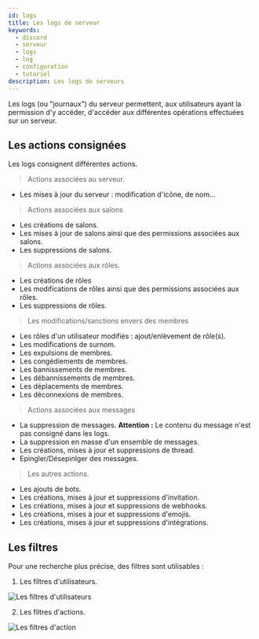 ```yaml
---
id: logs
title: Les logs de serveur
keywords:
  - discord
  - serveur
  - logs
  - log
  - configuration
  - tutoriel
description: Les logs de serveurs
---
```


Les logs (ou "journaux") du serveur permettent, aux utilisateurs ayant la permission d'y accéder, d'accéder aux différentes opérations effectuées sur un serveur.

## Les actions consignées

Les logs consignent différentes actions.
> Actions associées au serveur.
- Les mises à jour du serveur : modification d'icône, de nom...
> Actions associées aux salons
- Les créations de salons.
- Les mises à jour de salons ainsi que des permissions associées aux salons.
- Les suppressions de salons.
> Actions associées aux rôles.
- Les créations de rôles
- Les modifications de rôles ainsi que des permissions associées aux rôles.
- Les suppressions de rôles.
> Les modifications/sanctions envers des membres
- Les rôles d'un utilisateur modifiés : ajout/enlèvement de rôle(s).
- Les modifications de surnom.
- Les expulsions de membres.
- Les congédiements de membres.
- Les bannissements de membres.
- Les débannissements de membres.
- Les déplacements de membres.
- Les déconnexions de membres.
> Actions associées aux messages
- La suppression de messages. __Attention :__ Le contenu du message n'est pas consigné dans les logs.
- La suppression en masse d'un ensemble de messages.
- Les créations, mises à jour et suppressions de thread.
- Epingler/Désepinlger des messages.
> Les autres actions.
- Les ajouts de bots.
- Les créations, mises à jour et suppressions d'invitation.
- Les créations, mises à jour et suppressions de webhooks.
- Les créations, mises à jour et suppressions d'emojis.
- Les créations, mises à jour et suppressions d'intégrations.


## Les filtres

Pour une recherche plus précise, des filtres sont utilisables : 
1. Les filtres d'utilisateurs.

![Les filtres d'utilisateurs](https://i.discord.fr/stb.png)

2. Les filtres d'actions.

![Les filtres d'action](https://i.discord.fr/F0I.png)
